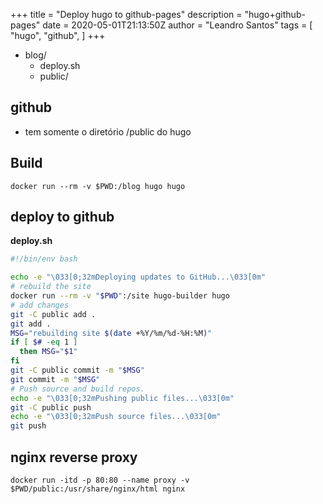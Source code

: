 +++
title = "Deploy hugo to github-pages"
description = "hugo+github-pages"
date = 2020-05-01T21:13:50Z
author = "Leandro Santos"
tags = [
    "hugo",
    "github",
]
+++

* blog/
	- deploy.sh
	- public/

## github
* tem somente o diretório /public do hugo

## Build
`docker run --rm -v $PWD:/blog hugo hugo`

## deploy to github
__deploy.sh__
```bash
#!/bin/env bash

echo -e "\033[0;32mDeploying updates to GitHub...\033[0m"
# rebuild the site
docker run --rm -v "$PWD":/site hugo-builder hugo
# add changes
git -C public add .
git add .
MSG="rebuilding site $(date +%Y/%m/%d-%H:%M)"
if [ $# -eq 1 ]
  then MSG="$1"
fi
git -C public commit -m "$MSG"
git commit -m "$MSG"
# Push source and build repos.
echo -e "\033[0;32mPushing public files...\033[0m"
git -C public push
echo -e "\033[0;32mPush source files...\033[0m"
git push

```

## nginx reverse proxy
`docker run -itd -p 80:80 --name proxy -v $PWD/public:/usr/share/nginx/html nginx`
